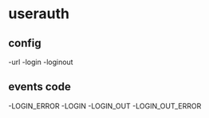 # userauth

## config

-url
 -login
 -loginout

## events code

-LOGIN_ERROR
-LOGIN
-LOGIN_OUT
-LOGIN_OUT_ERROR
